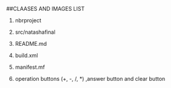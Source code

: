 ##CLAASES AND IMAGES LIST

1. nbrproject

2. src/natashafinal


3. README.md

4. build.xml

5. manifest.mf


6. operation buttons (+, -, /, *) ,answer button and clear button
 

